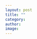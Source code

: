 ```yaml
---
layout: post
title: ""
category:
author:
image:
---
```


<!-- insert your posting here -->

<!-- insert image in post here.  This is not the feature image, which goes in the front matter. ![Image blurb]({{ site.url }}/img/image-name-here.jpg) -->

<!-- format for linking a site: [Google](http://www.google.com) -->
